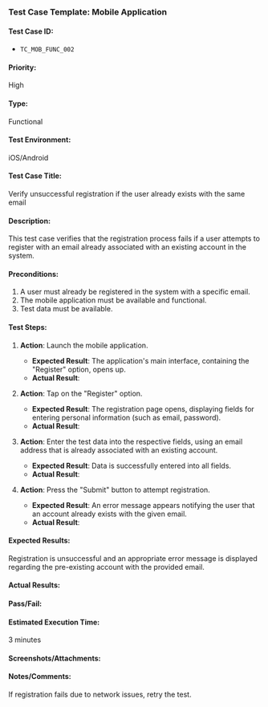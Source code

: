 ### **Test Case Template: Mobile Application**

#### **Test Case ID:**
- `TC_MOB_FUNC_002`

#### **Priority:**
High

#### **Type:**
Functional

#### **Test Environment:**
iOS/Android

#### **Test Case Title:**
Verify unsuccessful registration if the user already exists with the same email

#### **Description:**
This test case verifies that the registration process fails if a user attempts to register with an email already associated with an existing account in the system.

#### **Preconditions:**
1. A user must already be registered in the system with a specific email.
2. The mobile application must be available and functional. 
3. Test data must be available.

#### **Test Steps:**
1. **Action**: Launch the mobile application.
   - **Expected Result**: The application's main interface, containing the "Register" option, opens up.
   - **Actual Result**: 

2. **Action**: Tap on the "Register" option.
   - **Expected Result**: The registration page opens, displaying fields for entering personal information (such as email, password).
   - **Actual Result**: 

3. **Action**: Enter the test data into the respective fields, using an email address that is already associated with an existing account.
   - **Expected Result**: Data is successfully entered into all fields.
   - **Actual Result**: 

4. **Action**: Press the "Submit" button to attempt registration.
   - **Expected Result**: An error message appears notifying the user that an account already exists with the given email.
   - **Actual Result**: 

#### **Expected Results:**
Registration is unsuccessful and an appropriate error message is displayed regarding the pre-existing account with the provided email.

#### **Actual Results:**

#### **Pass/Fail:**

#### **Estimated Execution Time:**
3 minutes

#### **Screenshots/Attachments:**

#### **Notes/Comments:**
If registration fails due to network issues, retry the test.